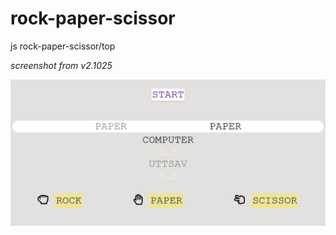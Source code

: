 # rock-paper-scissor
js rock-paper-scissor/top
<!-- a javascript project from the odin project -->
*screenshot from v2.1025*

![v2.1025](screenshotv2.1025.png)
